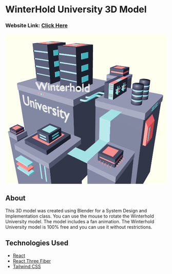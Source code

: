 # WinterHold University 3D Model

### Website Link: [Click Here](https://winterhold-3d-model.vercel.app/)

<img src="./public/Winterhold_readme_image.png">

## About

This 3D model was created using Blender for a System Design and Implementation class. You can use the mouse to rotate the Winterhold University model. The model includes a fan animation. The Winterhold University model is 100% free and you can use it without restrictions.

## Technologies Used

- [React](https://reactjs.org/)
- [React Three Fiber](https://github.com/pmndrs/react-three-fiber)
- [Tailwind CSS](https://tailwindcss.com/)
